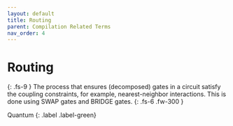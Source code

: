 ```yaml
---
layout: default
title: Routing
parent: Compilation Related Terms
nav_order: 4
---
```


# Routing
{: .fs-9 }
The process that ensures (decomposed) gates in a circuit satisfy the coupling constraints, for example, nearest-neighbor interactions. This is done using SWAP gates and BRIDGE gates.
{: .fs-6 .fw-300 }

Quantum
{: .label .label-green}

<!-- ## Full Definition

tbd. -->

<!-- ## Examples -->


<!-- ## Synonyms

- -->

<!-- ## Related Terms

## Sources
1.  -->
